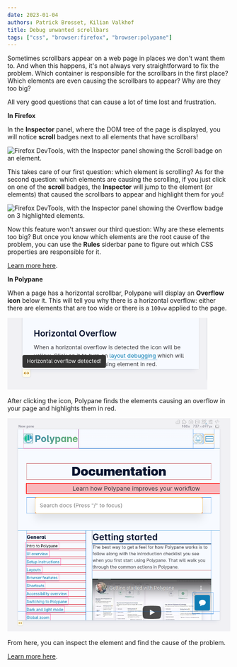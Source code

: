```yaml
---
date: 2023-01-04
authors: Patrick Brosset, Kilian Valkhof
title: Debug unwanted scrollbars
tags: ["css", "browser:firefox", "browser:polypane"]
---
```

Sometimes scrollbars appear on a web page in places we don't want them to. And when this happens, it's not always very straightforward to fix the problem. Which container is responsible for the scrollbars in the first place? Which elements are even causing the scrollbars to appear? Why are they too big?

All very good questions that can cause a lot of time lost and frustration.


**In Firefox**

In the **Inspector** panel, where the DOM tree of the page is displayed, you will notice **scroll** badges next to all elements that have scrollbars!

![Firefox DevTools, with the Inspector panel showing the Scroll badge on an element.](../../assets/img/debug-unwanted-scrollbars-1.png)

This takes care of our first question: which element is scrolling? As for the second question: which elements are causing the scrolling, if you just click on one of the **scroll** badges, the **Inspector** will jump to the element (or elements) that caused the scrollbars to appear and highlight them for you!

![Firefox DevTools, with the Inspector panel showing the Overflow badge on 3 highlighted elements.](../../assets/img/debug-unwanted-scrollbars-2.png)

Now this feature won't answer our third question: Why are these elements too big? But once you know which elements are the root cause of the problem, you can use the **Rules** siderbar pane to figure out which CSS properties are responsible for it.

[Learn more here](https://developer.mozilla.org/docs/Tools/Page_Inspector/How_to/Debug_Scrollable_Overflow).

**In Polypane**

When a page has a horizontal scrollbar, Polypane will display an **Overflow icon** below it. This will tell you why there is a horizontal overflow: either there are elements that are too wide or there is a `100vw` applied to the page.

![Polypane, with an overflow icon below a Pane. The text in the tooltip reads "Horizontal overflow detected!".](../../assets/img/debug-unwanted-scrollbars-3.png)

After clicking the icon, Polypane finds the elements causing an overflow in your page and highlights them in red.

![Polypane showing a page. A single element is highlighted in red and is clearly expanding beyond the edge".](../../assets/img/debug-unwanted-scrollbars-4.png)

From here, you can inspect the element and find the cause of the problem.


[Learn more here](https://polypane.app/docs/horizontal-overflow/).
